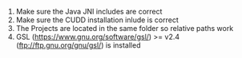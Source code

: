 1. Make sure the Java JNI includes are correct
2. Make sure the CUDD installation inlude is correct
3. The Projects are located in the same folder so relative paths work
4. GSL (https://www.gnu.org/software/gsl/) >= v2.4 (ftp://ftp.gnu.org/gnu/gsl/) is installed